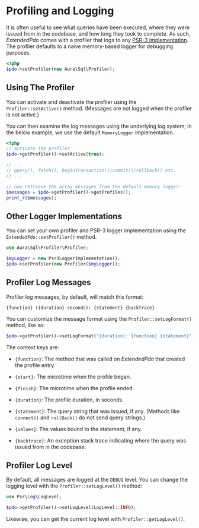 # Profiling and Logging

It is often useful to see what queries have been executed, where they were
issued from in the codebase, and how long they took to complete. As such,
_ExtendedPdo_ comes with a profiler that logs to any [PSR-3 implementation][].
The profiler defaults to a naive memory-based logger for debugging purposes.

[PSR-3 implementation]: (https://packagist.org/providers/psr/log-implementation)

```php
<?php
$pdo->setProfiler(new Aura\Sql\Profiler);

```

## Using The Profiler

You can activate and deactivate the profiler using the `Profiler::setActive()`
method. (Messages are not logged when the profiler is not active.)

You can then examine the log messages using the underlying log system;
in the below example, we use the default `MemoryLogger` implementation.

```php
<?php
// activate the profiler
$pdo->getProfiler()->setActive(true);

// ...
// query(), fetch(), beginTransaction()/commit()/rollback() etc.
// ...

// now retrieve the array messages from the default memory logger:
$messages = $pdo->getProfiler()->getProfiles();
print_r($messages);
```

## Other Logger Implementations

You can set your own profiler and PSR-3 logger implementation using the
`ExtendedPdo::setProfiler()` method.

```php
use Aura\Sql\Profiler\Profiler;

$myLogger = new Psr3LoggerImplementation();
$pdo->setProfiler(new Profiler($myLogger));
```

## Profiler Log Messages

Profiler log messages, by default, will match this format:

    {function} ({duration} seconds): {statement} {backtrace}

You can customize the message format using the `Profiler::setLogFormat()`
method, like so:

```php
$pdo->getProfiler()->setLogFormat("{duration}: {function} {statement}")
```

The context keys are:

- `{function}`: The method that was called on _ExtendedPdo_ that created the
  profile entry.

- `{start}`: The microtime when the profile began.

- `{finish}`: The microtime when the profile ended.

- `{duration}`: The profile duration, in seconds.

- `{statement}`: The query string that was issued, if any. (Methods like
  `connect()` and `rollBack()` do not send query strings.)

- `{values}`: The values bound to the statement, if any.

- `{backtrace}`: An exception stack trace indicating where the query was issued
  from in the codebase.

## Profiler Log Level

By default, all messages are logged at the `DEBUG` level. You can change the
logging level with the `Profiler::setLogLevel()` method:

```php
use Psr\Log\LogLevel;

$pdo->getProfiler()->setLogLevel(LogLevel::INFO);
```

Likewise, you can get the current log level with `Profiler::getLogLevel()`.
